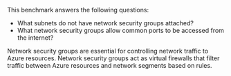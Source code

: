 This benchmark answers the following questions:

- What subnets do not have network security groups attached?
- What network security groups allow common ports to be accessed from the internet?

Network security groups are essential for controlling network traffic to Azure resources. Network security groups act as virtual firewalls that filter traffic between Azure resources and network segments based on rules.
